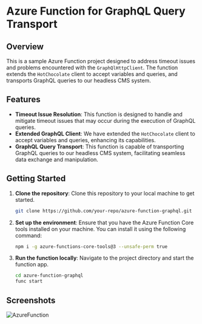 # Azure Function for GraphQL Query Transport

## Overview

This is a sample Azure Function project designed to address timeout issues and problems encountered with the `GraphQlHttpClient`. The function extends the `HotChocolate` client to accept variables and queries, and transports GraphQL queries to our headless CMS system.

## Features

- **Timeout Issue Resolution**: This function is designed to handle and mitigate timeout issues that may occur during the execution of GraphQL queries.
- **Extended GraphQL Client**: We have extended the `HotChocolate` client to accept variables and queries, enhancing its capabilities.
- **GraphQL Query Transport**: This function is capable of transporting GraphQL queries to our headless CMS system, facilitating seamless data exchange and manipulation.

## Getting Started

1. **Clone the repository**: Clone this repository to your local machine to get started.

    ```bash
    git clone https://github.com/your-repo/azure-function-graphql.git
    ```

2. **Set up the environment**: Ensure that you have the Azure Function Core tools installed on your machine. You can install it using the following command:

    ```bash
    npm i -g azure-functions-core-tools@3 --unsafe-perm true
    ```

3. **Run the function locally**: Navigate to the project directory and start the function app.

    ```bash
    cd azure-function-graphql
    func start
    ```
## Screenshots
![AzureFunction](https://github.com/cvam29/HotChocolateGraphqlHttpClient/assets/70092511/af353617-ea38-4fce-a815-93a380949f73)

